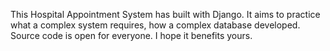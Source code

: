 This Hospital Appointment System has built with Django. It aims to practice what a complex system requires, how a complex database developed. Source code is open for everyone. I hope it benefits yours. 
